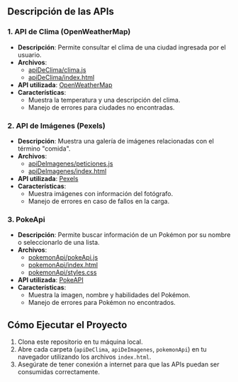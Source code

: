 
## Descripción de las APIs

### 1. API de Clima (OpenWeatherMap)
- **Descripción**: Permite consultar el clima de una ciudad ingresada por el usuario.
- **Archivos**: 
  - [apiDeClima/clima.js](apiDeClima/clima.js)
  - [apiDeClima/index.html](apiDeClima/index.html)
- **API utilizada**: [OpenWeatherMap](https://openweathermap.org/)
- **Características**:
  - Muestra la temperatura y una descripción del clima.
  - Manejo de errores para ciudades no encontradas.

### 2. API de Imágenes (Pexels)
- **Descripción**: Muestra una galería de imágenes relacionadas con el término "comida".
- **Archivos**:
  - [apiDeImagenes/peticiones.js](apiDeImagenes/peticiones.js)
  - [apiDeImagenes/index.html](apiDeImagenes/index.html)
- **API utilizada**: [Pexels](https://www.pexels.com/)
- **Características**:
  - Muestra imágenes con información del fotógrafo.
  - Manejo de errores en caso de fallos en la carga.

### 3. PokeApi
- **Descripción**: Permite buscar información de un Pokémon por su nombre o seleccionarlo de una lista.
- **Archivos**:
  - [pokemonApi/pokeApi.js](pokemonApi/pokeApi.js)
  - [pokemonApi/index.html](pokemonApi/index.html)
  - [pokemonApi/styles.css](pokemonApi/styles.css)
- **API utilizada**: [PokeAPI](https://pokeapi.co/)
- **Características**:
  - Muestra la imagen, nombre y habilidades del Pokémon.
  - Manejo de errores para Pokémon no encontrados.

## Cómo Ejecutar el Proyecto

1. Clona este repositorio en tu máquina local.
2. Abre cada carpeta (`apiDeClima`, `apiDeImagenes`, `pokemonApi`) en tu navegador utilizando los archivos `index.html`.
3. Asegúrate de tener conexión a internet para que las APIs puedan ser consumidas correctamente.

